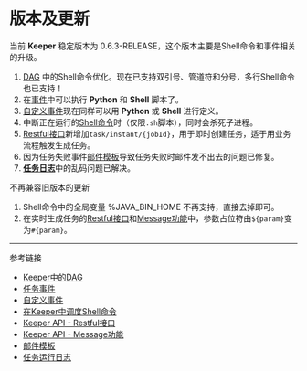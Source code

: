 # 版本及更新

当前 **Keeper** 稳定版本为 0.6.3-RELEASE，这个版本主要是Shell命令和事件相关的升级。

1. [DAG](/keeper/dag.md) 中的Shell命令优化。现在已支持双引号、管道符和分号，多行Shell命令也已支持！
2. 在[事件](/keeper/event.md)中可以执行 **Python** 和 **Shell** 脚本了。
3. [自定义事件](/keeper/custom.md)现在同样可以用 **Python** 或 **Shell** 进行定义。
4. 中断正在运行的[Shell命令](/keeper/shell.md)时（仅限`.sh`脚本），同时会杀死子进程。
5. [Restful接口](/keeper/restful.md)新增加`task/instant/{jobId}`，用于即时创建任务，适于用业务流程触发生成任务。
6. 因为任务失败事件[邮件模板](/keeper/template.md)导致任务失败时邮件发不出去的问题已修复。
7. [**任务日志**](/keeper/logs.md)中的乱码问题已解决。

不再兼容旧版本的更新
1. Shell命令中的全局变量 %JAVA_BIN_HOME 不再支持，直接去掉即可。
2. 在实时生成任务的[Restful接口](/keeper/restful.md)和[Message功能](/keeper/message.md)中，参数占位符由`${param}`变为`#{param}`。


---
参考链接
* [Keeper中的DAG](/keeper/dag.md)
* [任务事件](/keeper/event.md)
* [自定义事件](/keeper/custom.md)
* [在Keeper中调度Shell命令](/keeper/shell.md)
* [Keeper API - Restful接口](/keeper/restful.md)
* [Keeper API - Message功能](/keeper/restful.md)
* [邮件模板](/keeper/template.md)
* [任务运行日志](/keeper/logs.md)